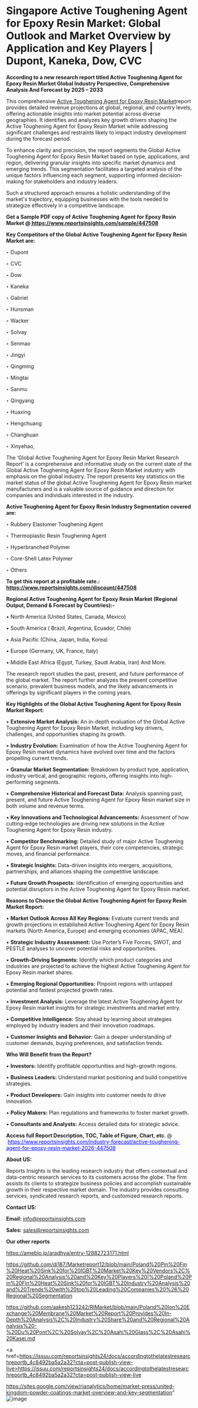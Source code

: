 # Singapore Active Toughening Agent for Epoxy Resin Market: Global Outlook and Market Overview by Application and Key Players | Dupont, Kaneka, Dow, CVC

<strong>According to a new research report titled Active Toughening Agent for Epoxy Resin Market Global Industry Perspective, Comprehensive Analysis And Forecast by 2025 – 2033</strong>

This comprehensive <a href=https://www.reportsinsights.com/sample/447508>Active Toughening Agent for Epoxy Resin Market</a>report provides detailed revenue projections at global, regional, and country levels, offering actionable insights into market potential across diverse geographies. It identifies and analyzes key growth drivers shaping the Active Toughening Agent for Epoxy Resin Market while addressing significant challenges and restraints likely to impact industry development during the forecast period.

To enhance clarity and precision, the report segments the Global Active Toughening Agent for Epoxy Resin Market based on type, applications, and region, delivering granular insights into specific market dynamics and emerging trends. This segmentation facilitates a targeted analysis of the unique factors influencing each segment, supporting informed decision-making for stakeholders and industry leaders.

Such a structured approach ensures a holistic understanding of the market's trajectory, equipping businesses with the tools needed to strategize effectively in a competitive landscape.

<strong>Get a Sample PDF copy of Active Toughening Agent for Epoxy Resin Market </strong><strong>@<a href=https://www.reportsinsights.com/sample/447508 style=color:#0000ff;> https://www.reportsinsights.com/sample/447508</a></strong></font>

<strong>Key Competitors of the Global Active Toughening Agent for Epoxy Resin Market are:</strong>

‣ Dupont

‣ CVC

‣ Dow

‣ Kaneka

‣ Gabriel

‣ Hunsman

‣ Wacker

‣ Solvay

‣ Senmao

‣ Jingyi

‣ Qingming

‣ Mingtai

‣ Sanmu

‣ Qingyang

‣ Huaxing

‣ Hengchuang

‣ Changhuan

‣ Xinyehao,

The ‘Global Active Toughening Agent for Epoxy Resin Market Research Report’ is a comprehensive and informative study on the current state of the Global Active Toughening Agent for Epoxy Resin Market industry with emphasis on the global industry. The report presents key statistics on the market status of the global Active Toughening Agent for Epoxy Resin market manufacturers and is a valuable source of guidance and direction for companies and individuals interested in the industry.

<strong>Active Toughening Agent for Epoxy Resin Industry Segmentation covered are:</strong>

‣ Rubbery Elastomer Toughening Agent

‣ Thermoplastic Resin Toughening Agent

‣ Hyperbranched Polymer

‣ Core-Shell Latex Polymer

‣ Others

<strong>To get this report at a profitable rate.: <a href=https://www.reportsinsights.com/discount/447508 style=color:#0000ff;>https://www.reportsinsights.com/discount/447508</a></strong></font>

<strong>Regional Active Toughening Agent for Epoxy Resin Market (Regional Output, Demand &amp; Forecast by Countries):-</strong>

• North America (United States, Canada, Mexico)

• South America ( Brazil, Argentina, Ecuador, Chile)

• Asia Pacific (China, Japan, India, Korea)

• Europe (Germany, UK, France, Italy)

• Middle East Africa (Egypt, Turkey, Saudi Arabia, Iran) And More.

The research report studies the past, present, and future performance of the global market. The report further analyzes the present competitive scenario, prevalent business models, and the likely advancements in offerings by significant players in the coming years.

<strong>Key Highlights of the Global Active Toughening Agent for Epoxy Resin Market Report:</strong>

• <strong>Extensive Market Analysis:</strong> An in-depth evaluation of the Global Active Toughening Agent for Epoxy Resin Market, including key drivers, challenges, and opportunities shaping its growth.

• <strong>Industry Evolution:</strong> Examination of how the Active Toughening Agent for Epoxy Resin market dynamics have evolved over time and the factors propelling current trends.

• <strong>Granular Market Segmentation:</strong> Breakdown by product type, application, industry vertical, and geographic regions, offering insights into high-performing segments.

• <strong>Comprehensive Historical and Forecast Data:</strong> Analysis spanning past, present, and future Active Toughening Agent for Epoxy Resin market size in both volume and revenue terms.

• <strong>Key Innovations and Technological Advancements:</strong> Assessment of how cutting-edge technologies are driving new solutions in the Active Toughening Agent for Epoxy Resin industry.

• <strong>Competitor Benchmarking:</strong> Detailed study of major Active Toughening Agent for Epoxy Resin market players, their core competencies, strategic moves, and financial performance.

• <strong>Strategic Insights:</strong> Data-driven insights into mergers, acquisitions, partnerships, and alliances shaping the competitive landscape.

• <strong>Future Growth Prospects:</strong> Identification of emerging opportunities and potential disruptors in the Active Toughening Agent for Epoxy Resin market.

<strong>Reasons to Choose the Global Active Toughening Agent for Epoxy Resin Market Report:</strong>

• <strong>Market Outlook Across All Key Regions:</strong> Evaluate current trends and growth projections in established Active Toughening Agent for Epoxy Resin markets (North America, Europe) and emerging economies (APAC, MEA).

• <strong>Strategic Industry Assessment:</strong> Use Porter’s Five Forces, SWOT, and PESTLE analyses to uncover potential risks and opportunities.

• <strong>Growth-Driving Segments:</strong> Identify which product categories and industries are projected to achieve the highest Active Toughening Agent for Epoxy Resin market shares.

• <strong>Emerging Regional Opportunities:</strong> Pinpoint regions with untapped potential and fastest projected growth rates.

• <strong>Investment Analysis:</strong> Leverage the latest Active Toughening Agent for Epoxy Resin market insights for strategic investments and market entry.

• <strong>Competitive Intelligence:</strong> Stay ahead by learning about strategies employed by industry leaders and their innovation roadmaps.

• <strong>Customer Insights and Behavior:</strong> Gain a deeper understanding of customer demands, buying preferences, and satisfaction trends.

<strong>Who Will Benefit from the Report?</strong>

• <strong>Investors:</strong> Identify profitable opportunities and high-growth regions.

• <strong>Business Leaders:</strong> Understand market positioning and build competitive strategies.

• <strong>Product Developers:</strong> Gain insights into customer needs to drive innovation.

• <strong>Policy Makers:</strong> Plan regulations and frameworks to foster market growth.

• <strong>Consultants and Analysts:</strong> Access detailed data for strategic advice.
</ul>
<strong>Access full Report Description, TOC, Table of Figure, Chart, etc. </strong>@  <a href=https://www.reportsinsights.com/industry-forecast/active-toughening-agent-for-epoxy-resin-market-2026-447508 style=color:#0000ff;>https://www.reportsinsights.com/industry-forecast/active-toughening-agent-for-epoxy-resin-market-2026-447508</a></font>

<strong><strong>About US</strong>:</strong>

Reports Insights is the leading research industry that offers contextual and data-centric research services to its customers across the globe. The firm assists its clients to strategize business policies and accomplish sustainable growth in their respective market domain. The industry provides consulting services, syndicated research reports, and customized research reports.

<strong>Contact US:</strong>

<p class=""""><b>Email:</b> <a href=mailto:info@reportsinsights.com>info@reportsinsights.com</a></p>
<p class=""""><b>Sales:</b> <a href=mailto:sales@reportsinsights.com>sales@reportsinsights.com</a></p>

<strong>Our other reports</strong>

<a href=https://ameblo.jp/aradhya/entry-12882723171.html>https://ameblo.jp/aradhya/entry-12882723171.html</a>

<a href=https://github.com/di187/Marketreport12/blob/main/Poland%20Pin%20Fin%20Heat%20Sink%20for%20IGBT%20Market%20Key%20Vendors%2C%20Regional%20Analysis%20and%20Key%20Players%20|%20Poland%20Pin%20Fin%20Heat%20Sink%20for%20IGBT%20Industry%20Analysis%20and%20Trends%20with%20top%20Leading%20Companies%20%26%20Regional%20Segmentation>https://github.com/di187/Marketreport12/blob/main/Poland%20Pin%20Fin%20Heat%20Sink%20for%20IGBT%20Market%20Key%20Vendors%2C%20Regional%20Analysis%20and%20Key%20Players%20|%20Poland%20Pin%20Fin%20Heat%20Sink%20for%20IGBT%20Industry%20Analysis%20and%20Trends%20with%20top%20Leading%20Companies%20%26%20Regional%20Segmentation</a>

<a href=https://github.com/aakesh123242/RIMarket/blob/main/Poland%20Ion%20Exchange%20Membrane%20Market%20Report%20Provides%20In-Depth%20Analysis%2C%20Industry%20Share%20and%20Regional%20Analysis%20-%20Du%20Pont%2C%20Solvay%2C%20Asahi%20Glass%2C%20Asahi%20Kasei.md>https://github.com/aakesh123242/RIMarket/blob/main/Poland%20Ion%20Exchange%20Membrane%20Market%20Report%20Provides%20In-Depth%20Analysis%2C%20Industry%20Share%20and%20Regional%20Analysis%20-%20Du%20Pont%2C%20Solvay%2C%20Asahi%20Glass%2C%20Asahi%20Kasei.md</a>

<a href=https://issuu.com/reportsinsights24/docs/accordingtothelatestresearchreportb_4c8492ba5a2a32?cta=post-publish-view-live>https://issuu.com/reportsinsights24/docs/accordingtothelatestresearchreportb_4c8492ba5a2a32?cta=post-publish-view-live</a>

<a href=https://sites.google.com/view/rianalytics/home/market-press/united-kingdom-powder-coatings-market-overview-and-key-segmentation>https://sites.google.com/view/rianalytics/home/market-press/united-kingdom-powder-coatings-market-overview-and-key-segmentation</a>"
![image](https://github.com/user-attachments/assets/2810617f-d5f9-43c6-bb7b-c867007d40cd)
